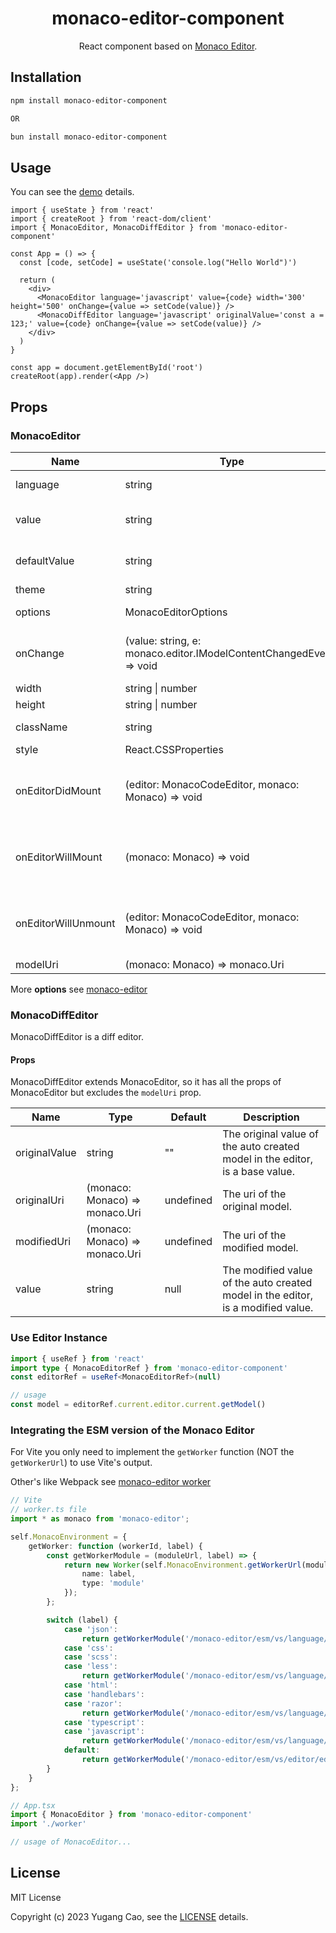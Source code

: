 <h1 align="center">monaco-editor-component</h1>

<div align="center">

React component based on [Monaco Editor](https://github.com/Microsoft/monaco-editor).
</div>

## Installation

```bash
npm install monaco-editor-component

OR

bun install monaco-editor-component
```

## Usage

You can see the [demo](https://github.com/Talljack/monaco-editor-component/tree/main/demo) details.

```tsx
import { useState } from 'react'
import { createRoot } from 'react-dom/client'
import { MonacoEditor, MonacoDiffEditor } from 'monaco-editor-component'

const App = () => {
  const [code, setCode] = useState('console.log("Hello World")')

  return (
    <div>
      <MonacoEditor language='javascript' value={code} width='300' height='500' onChange={value => setCode(value)} />
      <MonacoDiffEditor language='javascript' originalValue='const a = 123;' value={code} onChange={value => setCode(value)} />
    </div>
  )
}

const app = document.getElementById('root')
createRoot(app).render(<App />)
```

## Props

### MonacoEditor

| Name         | Type                | Default | Description                                                         |
| ------------ | ------------------- | ------- | ------------------------------------------------------------------- |
| language     | string              |   javascript      | The language of the editor.                                         |
| value        | string              |   null      | The value of the auto created model in the editor.                  |
| defaultValue | string              |    ""     | The default value of the auto created model in the editor.          |
| theme        | string              |    vs-dark     | The theme of the editor.                                            |
| options      | MonacoEditorOptions |    {}     | The options of the editor.                                          |
| onChange     | (value: string, e: monaco.editor.IModelContentChangedEvent) => void           |    noop     | An event emitted when the content of the current model has changed. |
| width        | string \| number    |    100%     | The width of the editor.                                            |
| height       | string \| number    |    100%     | The height of the editor.                                           |
| className    | string              |    ""     | The class name of the editor.                                       |
| style        | React.CSSProperties |    {}     | The style of the editor.                                            |
| onEditorDidMount | (editor: MonacoCodeEditor, monaco: Monaco) => void |    noop     | An event emitted when the editor has been mounted (similar to componentDidMount of React). |
| onEditorWillMount | (monaco: Monaco) => void |    noop     | An event emitted before the editor mounted (similar to componentWillMount of React). |
| onEditorWillUnmount | (editor: MonacoCodeEditor, monaco: Monaco) => void |    noop     | An event emitted when the editor will unmount (similar to componentWillUnmount of React). |
| modelUri | (monaco: Monaco) => monaco.Uri |     undefined    | The uri of the model. |

More **options** see [monaco-editor](https://microsoft.github.io/monaco-editor/docs.html#interfaces/editor.IStandaloneEditorConstructionOptions.html)

### MonacoDiffEditor

MonacoDiffEditor is a diff editor.

#### Props

MonacoDiffEditor extends MonacoEditor, so it has all the props of MonacoEditor but excludes the `modelUri` prop.

| Name         | Type                | Default | Description                                                         |
| ------------ | ------------------- | ------- | ------------------------------------------------------------------- |
| originalValue     | string              |    ""     | The original value of the auto created model in the editor, is a base value.         |
| originalUri | (monaco: Monaco) => monaco.Uri |    undefined     | The uri of the original model. |
| modifiedUri | (monaco: Monaco) => monaco.Uri |    undefined     | The uri of the modified model. |
| value | string |    null     | The modified value of the auto created model in the editor, is a modified value. |

### Use Editor Instance

```typescript
import { useRef } from 'react'
import type { MonacoEditorRef } from 'monaco-editor-component'
const editorRef = useRef<MonacoEditorRef>(null)

// usage
const model = editorRef.current.editor.current.getModel()
```

### Integrating the ESM version of the Monaco Editor

For Vite you only need to implement the `getWorker` function (NOT the `getWorkerUrl`) to use Vite's output.

Other's like Webpack see [monaco-editor worker](https://github.com/microsoft/monaco-editor/blob/main/docs/integrate-esm.md)

```typescript
// Vite
// worker.ts file
import * as monaco from 'monaco-editor';

self.MonacoEnvironment = {
	getWorker: function (workerId, label) {
		const getWorkerModule = (moduleUrl, label) => {
			return new Worker(self.MonacoEnvironment.getWorkerUrl(moduleUrl), {
				name: label,
				type: 'module'
			});
		};

		switch (label) {
			case 'json':
				return getWorkerModule('/monaco-editor/esm/vs/language/json/json.worker?worker', label);
			case 'css':
			case 'scss':
			case 'less':
				return getWorkerModule('/monaco-editor/esm/vs/language/css/css.worker?worker', label);
			case 'html':
			case 'handlebars':
			case 'razor':
				return getWorkerModule('/monaco-editor/esm/vs/language/html/html.worker?worker', label);
			case 'typescript':
			case 'javascript':
				return getWorkerModule('/monaco-editor/esm/vs/language/typescript/ts.worker?worker', label);
			default:
				return getWorkerModule('/monaco-editor/esm/vs/editor/editor.worker?worker', label);
		}
	}
};

// App.tsx
import { MonacoEditor } from 'monaco-editor-component'
import './worker'

// usage of MonacoEditor...
```

## License

MIT License

Copyright (c) 2023 Yugang Cao, see the [LICENSE](LICENSE) details.

